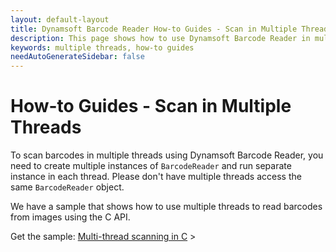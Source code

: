 ```yaml
---
layout: default-layout
title: Dynamsoft Barcode Reader How-to Guides - Scan in Multiple Threads 
description: This page shows how to use Dynamsoft Barcode Reader in multiple threads.
keywords: multiple threads, how-to guides
needAutoGenerateSidebar: false
---
```



# How-to Guides - Scan in Multiple Threads    


To scan barcodes in multiple threads using Dynamsoft Barcode Reader, you need to create multiple instances of `BarcodeReader` and run separate instance in each thread. Please don't have multiple threads access the same `BarcodeReader` object.     



We have a sample that shows how to use multiple threads to read barcodes from images using the C API.     
      


Get the sample: [Multi-thread scanning in C](https://www.dynamsoft.com/Downloads/Dynamic-Barcode-Reader-Sample-Download.aspx?SampleID=220#gallery) >


